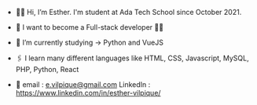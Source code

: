 - 👋🏾 Hi, I’m Esther. I'm student at Ada Tech School since October 2021. 
- 💜 I want to become a Full-stack developer ✌🏾
- 🌱 I’m currently studying -> Python and VueJS
- 🖇 I learn many different languages like HTML, CSS, Javascript, MySQL, PHP, Python, React

- 📧
  email : e.vilpique@gmail.com
  LinkedIn : https://www.linkedin.com/in/esther-vilpique/

<!---
EstherVlp/EstherVlp is a ✨ special ✨ repository because its `README.md` (this file) appears on your GitHub profile.
You can click the Preview link to take a look at your changes.
--->
